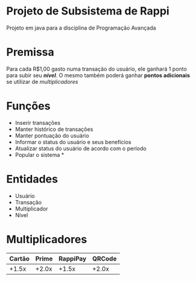# Projeto de Subsistema de Rappi
Projeto em java para a disciplina de Programação Avançada 

# Premissa
Para cada R$1,00 gasto numa transação do usuário, ele ganhará 1 ponto para subir seu **_nível_**. 
O mesmo também poderá ganhar **pontos adicionais** se utilizar de _multiplicadores_

# Funções 
- Inserir transações
- Manter histórico de transações
- Manter pontuação do usuário
- Informar o status do usuário e seus benefícios
- Atualizar status do usuário de acordo com o período
- Popular o sistema *

# Entidades
- Usuário
- Transação
- Multiplicador
- Nível 

# Multiplicadores

| Cartão | Prime | RappiPay | QRCode |
|--------|-------|----------|--------|
|+1.5x   |+2.0x  |+1.5x     |+2.0x   |


